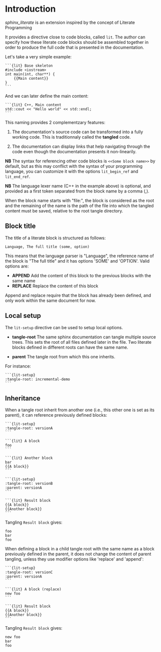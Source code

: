 Introduction
============

*sphinx_literate* is an extension inspired by the concept of Literate Programming

It provides a directive close to code blocks, called `lit`. The author can
specify how these literate code blocks should be assembled together in order to
produce the full code that is presented in the documentation.

Let's take a very simple example:

````
```{lit} Base skeleton
#include <iostream>
int main(int, char**) {
    {{Main content}}
}
```
````

And we can later define the main content:

````
```{lit} C++, Main content
std::cout << "Hello world" << std::endl;
```
````

This naming provides 2 complementzary features:

 1. The documentation's source code can be transformed into a fully working
    code. This is traditionnaly called the **tangled** code.

 2. The documentation can display links that help navigating through the code
    even though the documentation presents it non-linearily.

**NB** The syntax for referencing other code blocks is `<<Some block name>>`
by default, but as this may conflict with the syntax of your programming
language, you can customize it with the options `lit_begin_ref` and
`lit_end_ref`.

**NB** The language lexer name (C++ in the example above) is optional, and
provided as a first token separated from the block name by a comma (,).

When the block name starts with "file:", the block is considered as the root
and the remaining of the name is the path of the file into which the tangled
content must be saved, relative to the root tangle directory.

Block title
-----------

The title of a literate block is structured as follows:

```
Language, The full title (some, option)
```

This means that the language parser is "Language", the reference name of the block is "The full title" and it has options 'SOME' and 'OPTION'. Valid options are:

 - **APPEND** Add the content of this block to the previous blocks with the same name
 - **REPLACE** Replace the content of this block

Append and replace require that the block has already been defined, and only work within the same document for now.

Local setup
-----------

The `lit-setup` directive can be used to setup local options.

 - **tangle-root** The same sphinx documentation can tangle multiple source trees. This sets the root of all files defined later in the file. Two literate blocks defined in different roots can have the same name.

 - **parent** The tangle root from which this one inherits.

For instance:

````
```{lit-setup}
:tangle-root: incremental-demo
```
````

Inheritance
-----------

When a tangle root inherit from another one (i.e., this other one is set as its parent), it can reference previously defined blocks:

````
```{lit-setup}
:tangle-root: versionA
```

```{lit} A block
foo
```

```{lit} Another block
bar
{{A block}}
```
````

````
```{lit-setup}
:tangle-root: versionB
:parent: versionA
```

```{lit} Result block
{{A block}}
{{Another block}}
```
````

Tangling `Result block` gives:

```
foo
bar
foo
```

When defining a block in a child tangle root with the same name as a block previously defined in the parent, it does not change the content of parent tangling, unless they use modifier options like 'replace' and 'append':

````
```{lit-setup}
:tangle-root: versionC
:parent: versionA
```

```{lit} A block (replace)
new foo
```

```{lit} Result block
{{A block}}
{{Another block}}
```
````

Tangling `Result block` gives:

```
new foo
bar
foo
```
